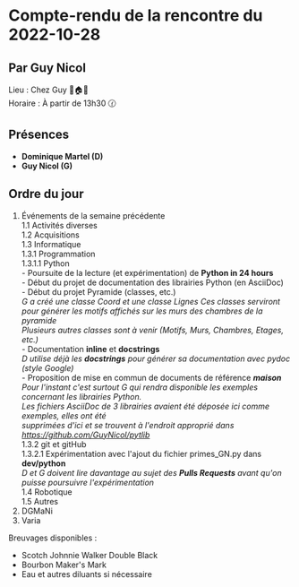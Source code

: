 # Compte-rendu de la rencontre du 2022-10-28
## Par Guy Nicol
Lieu :    Chez Guy 🌲🏠🌳  
Horaire : À partir de 13h30 🕜  
## Présences
* **Dominique Martel (D)**
* **Guy Nicol (G)**

## Ordre du jour
1. Événements de la semaine précédente  
  1.1  Activités diverses  
  1.2  Acquisitions  
  1.3 Informatique  
    1.3.1 Programmation  
      1.3.1.1 Python  
               - Poursuite de la lecture (et expérimentation) de **Python in 24 hours**  
               - Début du projet de documentation des librairies Python (en AsciiDoc)  
               - Début du projet Pyramide (classes, etc.)  
               *G a créé une classe Coord et une classe Lignes*
               *Ces classes serviront pour générer les motifs affichés sur les murs des chambres de la pyramide*  
               *Plusieurs autres classes sont à venir (Motifs, Murs, Chambres, Etages, etc.)*  
               - Documentation **inline** et **docstrings**  
               *D utilise déjà les **docstrings** pour générer sa documentation avec pydoc (style Google)*  
               - Proposition de mise en commun de documents de référence ***maison***  
               *Pour l'instant c'est surtout G qui rendra disponible les exemples concernant les librairies Python.*  
               *Les fichiers AsciiDoc de 3 librairies avaient été déposée ici comme exemples, elles ont été*  
               *supprimées d'ici et se trouvent à l'endroit approprié dans https://github.com/GuyNicol/pytlib*  
    1.3.2 git et gitHub<br>
      1.3.2.1 Expérimentation avec l'ajout du fichier primes_GN.py dans **dev/python**  
      *D et G doivent lire davantage au sujet des **Pulls Requests** avant qu'on puisse poursuivre l'expérimentation*  
  1.4 Robotique  
  1.5 Autres  
2. DGMaNi  
3. Varia  



Breuvages disponibles :
  * Scotch Johnnie Walker Double Black
  * Bourbon Maker's Mark
  * Eau et autres diluants si nécessaire
